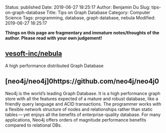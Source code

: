Status: published
Date: 2019-06-27 18:25:17
Author: Benjamin Du
Slug: tips-on-graph-database
Title: Tips on Graph Database
Category: Computer Science
Tags: programming, database, graph database, nebula
Modified: 2019-06-27 18:25:17

**Things on this page are fragmentary and immature notes/thoughts of the author. Please read with your own judgement!**

## [vesoft-inc/nebula](https://github.com/vesoft-inc/nebula)
A high performance distributed Graph Database


## [neo4j/neo4j]0https://github.com/neo4j/neo4j0
Neo4j is the world’s leading Graph Database. 
It is a high performance graph store with all the features expected of a mature and robust database, 
like a friendly query language and ACID transactions. 
The programmer works with a flexible network structure of nodes and relationships rather than static tables — yet enjoys all the benefits of enterprise-quality database. 
For many applications, Neo4j offers orders of magnitude performance benefits compared to relational DBs.
